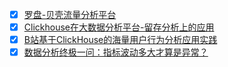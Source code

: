 - [x] [罗盘-贝壳流量分析平台](https://smartsi.blog.csdn.net/article/details/129941872)
- [x] [Clickhouse在大数据分析平台-留存分析上的应用](https://smartsi.blog.csdn.net/article/details/129966446)
- [x] [B站基于ClickHouse的海量用户行为分析应用实践](https://smartsi.blog.csdn.net/article/details/129827559)
- [x] [数据分析终极一问：指标波动多大才算是异常？](https://smartsi.blog.csdn.net/article/details/130035644)
